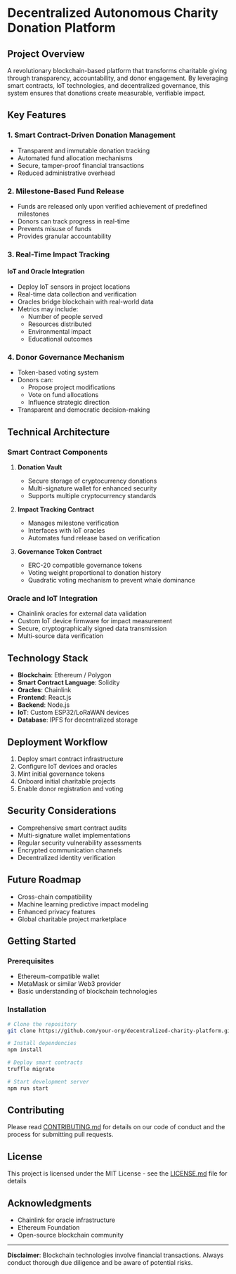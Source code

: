 # Decentralized Autonomous Charity Donation Platform

## Project Overview

A revolutionary blockchain-based platform that transforms charitable giving through transparency, accountability, and donor engagement. By leveraging smart contracts, IoT technologies, and decentralized governance, this system ensures that donations create measurable, verifiable impact.

## Key Features

### 1. Smart Contract-Driven Donation Management
- Transparent and immutable donation tracking
- Automated fund allocation mechanisms
- Secure, tamper-proof financial transactions
- Reduced administrative overhead

### 2. Milestone-Based Fund Release
- Funds are released only upon verified achievement of predefined milestones
- Donors can track progress in real-time
- Prevents misuse of funds
- Provides granular accountability

### 3. Real-Time Impact Tracking
#### IoT and Oracle Integration
- Deploy IoT sensors in project locations
- Real-time data collection and verification
- Oracles bridge blockchain with real-world data
- Metrics may include:
    - Number of people served
    - Resources distributed
    - Environmental impact
    - Educational outcomes

### 4. Donor Governance Mechanism
- Token-based voting system
- Donors can:
    - Propose project modifications
    - Vote on fund allocations
    - Influence strategic direction
- Transparent and democratic decision-making

## Technical Architecture

### Smart Contract Components
1. **Donation Vault**
    - Secure storage of cryptocurrency donations
    - Multi-signature wallet for enhanced security
    - Supports multiple cryptocurrency standards

2. **Impact Tracking Contract**
    - Manages milestone verification
    - Interfaces with IoT oracles
    - Automates fund release based on verification

3. **Governance Token Contract**
    - ERC-20 compatible governance tokens
    - Voting weight proportional to donation history
    - Quadratic voting mechanism to prevent whale dominance

### Oracle and IoT Integration
- Chainlink oracles for external data validation
- Custom IoT device firmware for impact measurement
- Secure, cryptographically signed data transmission
- Multi-source data verification

## Technology Stack

- **Blockchain**: Ethereum / Polygon
- **Smart Contract Language**: Solidity
- **Oracles**: Chainlink
- **Frontend**: React.js
- **Backend**: Node.js
- **IoT**: Custom ESP32/LoRaWAN devices
- **Database**: IPFS for decentralized storage

## Deployment Workflow

1. Deploy smart contract infrastructure
2. Configure IoT devices and oracles
3. Mint initial governance tokens
4. Onboard initial charitable projects
5. Enable donor registration and voting

## Security Considerations
- Comprehensive smart contract audits
- Multi-signature wallet implementations
- Regular security vulnerability assessments
- Encrypted communication channels
- Decentralized identity verification

## Future Roadmap
- Cross-chain compatibility
- Machine learning predictive impact modeling
- Enhanced privacy features
- Global charitable project marketplace

## Getting Started

### Prerequisites
- Ethereum-compatible wallet
- MetaMask or similar Web3 provider
- Basic understanding of blockchain technologies

### Installation
```bash
# Clone the repository
git clone https://github.com/your-org/decentralized-charity-platform.git

# Install dependencies
npm install

# Deploy smart contracts
truffle migrate

# Start development server
npm run start
```

## Contributing
Please read [CONTRIBUTING.md](CONTRIBUTING.md) for details on our code of conduct and the process for submitting pull requests.

## License
This project is licensed under the MIT License - see the [LICENSE.md](LICENSE.md) file for details

## Acknowledgments
- Chainlink for oracle infrastructure
- Ethereum Foundation
- Open-source blockchain community

---

**Disclaimer**: Blockchain technologies involve financial transactions. Always conduct thorough due diligence and be aware of potential risks.
